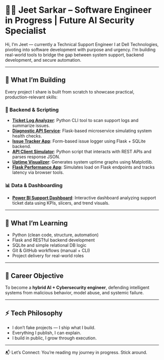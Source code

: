 # 👨‍💻 Jeet Sarkar – Software Engineer in Progress | Future AI Security Specialist

Hi, I’m Jeet — currently a Technical Support Engineer I at Dell Technologies, pivoting into software development with purpose and urgency. I’m building real-world tools to bridge the gap between system support, backend development, and secure automation.

---

## 🔧 What I’m Building
Every project I share is built from scratch to showcase practical, production-relevant skills:

### 🐍 Backend & Scripting
- [**Ticket Log Analyzer**](https://github.com/jeet-sarkar-codes/ticket-log-analyzer): Python CLI tool to scan support logs and summarize issues.
- [**Diagnostic API Service**](https://github.com/jeet-sarkar-codes/diagnostic-api-service): Flask-based microservice simulating system health checks.
- [**Issue Tracker App**](https://github.com/jeet-sarkar-codes/issue-tracker-app): Form-based issue logger using Flask + SQLite backend.
- [**API Client Simulator**](https://github.com/jeet-sarkar-codes/api-client-simulator): Python script that interacts with REST APIs and parses response JSON.
- [**Uptime Visualizer**](https://github.com/jeet-sarkar-codes/uptime-visualizer): Generates system uptime graphs using Matplotlib.
- [**Flask Performance App**](https://github.com/jeet-sarkar-codes/flask-performance-app): Simulates load on Flask endpoints and tracks latency via browser tools.

### 📊 Data & Dashboarding
- [**Power BI Support Dashboard**](https://github.com/jeet-sarkar-codes/powerbi-support-dashboard): Interactive dashboard analyzing support ticket data using KPIs, slicers, and trend visuals.

---

## 🧠 What I’m Learning
- Python (clean code, structure, automation)
- Flask and RESTful backend development
- SQLite and simple relational DB logic
- Git & GitHub workflows (manual + CLI)
- Project delivery for real-world roles

---

## 🎯 Career Objective
To become a **hybrid AI + Cybersecurity engineer**, defending intelligent systems from malicious behavior, model abuse, and systemic failure.  

---

## ⚡ Tech Philosophy
- I don’t fake projects — I ship what I build.
- Everything I publish, I can explain.
- I build in public, I grow through execution.

---

📬 Let’s Connect: You’re reading my journey in progress. Stick around.
